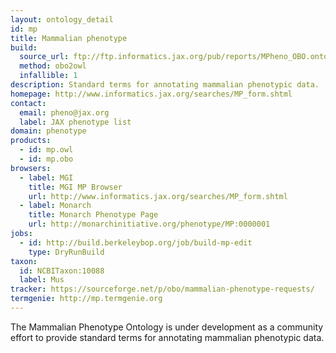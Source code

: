 ```yaml
---
layout: ontology_detail
id: mp
title: Mammalian phenotype
build:
  source_url: ftp://ftp.informatics.jax.org/pub/reports/MPheno_OBO.ontology
  method: obo2owl
  infallible: 1
description: Standard terms for annotating mammalian phenotypic data.
homepage: http://www.informatics.jax.org/searches/MP_form.shtml
contact: 
  email: pheno@jax.org
  label: JAX phenotype list
domain: phenotype
products: 
  - id: mp.owl
  - id: mp.obo
browsers:
  - label: MGI
    title: MGI MP Browser
    url: http://www.informatics.jax.org/searches/MP_form.shtml
  - label: Monarch
    title: Monarch Phenotype Page
    url: http://monarchinitiative.org/phenotype/MP:0000001
jobs:
  - id: http://build.berkeleybop.org/job/build-mp-edit
    type: DryRunBuild
taxon: 
  id: NCBITaxon:10088
  label: Mus
tracker: https://sourceforge.net/p/obo/mammalian-phenotype-requests/
termgenie: http://mp.termgenie.org
---
```


The Mammalian Phenotype Ontology is under development as a community effort to provide standard terms for annotating mammalian phenotypic data.
